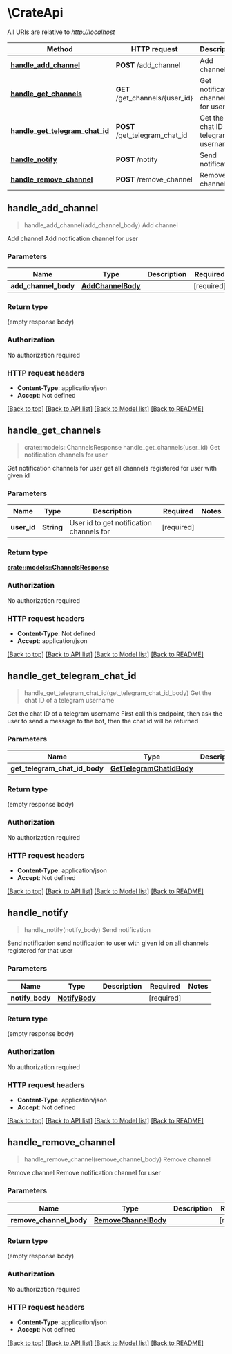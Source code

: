 # \CrateApi

All URIs are relative to *http://localhost*

Method | HTTP request | Description
------------- | ------------- | -------------
[**handle_add_channel**](CrateApi.md#handle_add_channel) | **POST** /add_channel | Add channel
[**handle_get_channels**](CrateApi.md#handle_get_channels) | **GET** /get_channels/{user_id} | Get notification channels for user
[**handle_get_telegram_chat_id**](CrateApi.md#handle_get_telegram_chat_id) | **POST** /get_telegram_chat_id | Get the chat ID of a telegram username
[**handle_notify**](CrateApi.md#handle_notify) | **POST** /notify | Send notification
[**handle_remove_channel**](CrateApi.md#handle_remove_channel) | **POST** /remove_channel | Remove channel



## handle_add_channel

> handle_add_channel(add_channel_body)
Add channel

Add channel  Add notification channel for user 

### Parameters


Name | Type | Description  | Required | Notes
------------- | ------------- | ------------- | ------------- | -------------
**add_channel_body** | [**AddChannelBody**](AddChannelBody.md) |  | [required] |

### Return type

 (empty response body)

### Authorization

No authorization required

### HTTP request headers

- **Content-Type**: application/json
- **Accept**: Not defined

[[Back to top]](#) [[Back to API list]](../README.md#documentation-for-api-endpoints) [[Back to Model list]](../README.md#documentation-for-models) [[Back to README]](../README.md)


## handle_get_channels

> crate::models::ChannelsResponse handle_get_channels(user_id)
Get notification channels for user

Get notification channels for user  get all channels registered for user with given id 

### Parameters


Name | Type | Description  | Required | Notes
------------- | ------------- | ------------- | ------------- | -------------
**user_id** | **String** | User id to get notification channels for | [required] |

### Return type

[**crate::models::ChannelsResponse**](ChannelsResponse.md)

### Authorization

No authorization required

### HTTP request headers

- **Content-Type**: Not defined
- **Accept**: application/json

[[Back to top]](#) [[Back to API list]](../README.md#documentation-for-api-endpoints) [[Back to Model list]](../README.md#documentation-for-models) [[Back to README]](../README.md)


## handle_get_telegram_chat_id

> handle_get_telegram_chat_id(get_telegram_chat_id_body)
Get the chat ID of a telegram username

Get the chat ID of a telegram username  First call this endpoint, then ask the user to send a message to the bot, then the chat id will be returned 

### Parameters


Name | Type | Description  | Required | Notes
------------- | ------------- | ------------- | ------------- | -------------
**get_telegram_chat_id_body** | [**GetTelegramChatIdBody**](GetTelegramChatIdBody.md) |  | [required] |

### Return type

 (empty response body)

### Authorization

No authorization required

### HTTP request headers

- **Content-Type**: application/json
- **Accept**: Not defined

[[Back to top]](#) [[Back to API list]](../README.md#documentation-for-api-endpoints) [[Back to Model list]](../README.md#documentation-for-models) [[Back to README]](../README.md)


## handle_notify

> handle_notify(notify_body)
Send notification

Send notification  send notification to user with given id on all channels registered for that user 

### Parameters


Name | Type | Description  | Required | Notes
------------- | ------------- | ------------- | ------------- | -------------
**notify_body** | [**NotifyBody**](NotifyBody.md) |  | [required] |

### Return type

 (empty response body)

### Authorization

No authorization required

### HTTP request headers

- **Content-Type**: application/json
- **Accept**: Not defined

[[Back to top]](#) [[Back to API list]](../README.md#documentation-for-api-endpoints) [[Back to Model list]](../README.md#documentation-for-models) [[Back to README]](../README.md)


## handle_remove_channel

> handle_remove_channel(remove_channel_body)
Remove channel

Remove channel  Remove notification channel for user 

### Parameters


Name | Type | Description  | Required | Notes
------------- | ------------- | ------------- | ------------- | -------------
**remove_channel_body** | [**RemoveChannelBody**](RemoveChannelBody.md) |  | [required] |

### Return type

 (empty response body)

### Authorization

No authorization required

### HTTP request headers

- **Content-Type**: application/json
- **Accept**: Not defined

[[Back to top]](#) [[Back to API list]](../README.md#documentation-for-api-endpoints) [[Back to Model list]](../README.md#documentation-for-models) [[Back to README]](../README.md)

